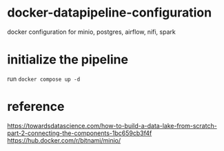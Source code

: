# docker-datapipeline-configuration
docker configuration for minio, postgres, airflow, nifi, spark

# initialize the pipeline
run `docker compose up -d`

# reference
https://towardsdatascience.com/how-to-build-a-data-lake-from-scratch-part-2-connecting-the-components-1bc659cb3f4f
https://hub.docker.com/r/bitnami/minio/
